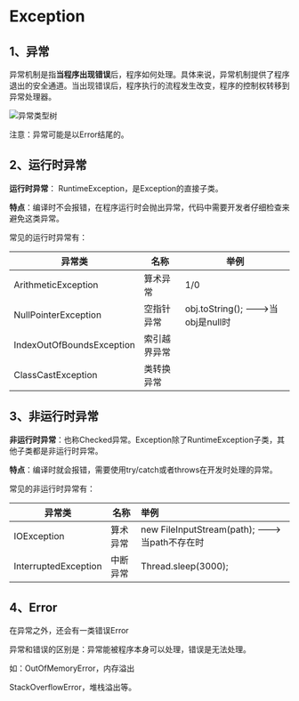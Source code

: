 # Exception

## 1、异常

异常机制是指**当程序出现错误**后，程序如何处理。具体来说，异常机制提供了程序退出的安全通道。当出现错误后，程序执行的流程发生改变，程序的控制权转移到异常处理器。

![异常类型树](D:\MyCode\git\exception\异常类结构.jpg)

注意：异常可能是以Error结尾的。

## 2、运行时异常
**运行时异常**： RuntimeException，是Exception的直接子类。

**特点**：编译时不会报错，在程序运行时会抛出异常，代码中需要开发者仔细检查来避免这类异常。

常见的运行时异常有：

| 异常类                    | 名称         | 举例                                |
| ------------------------- | ------------ | ----------------------------------- |
| ArithmeticException       | 算术异常     | 1/0                                 |
| NullPointerException      | 空指针异常   | obj.toString();   --->当obj是null时 |
| IndexOutOfBoundsException | 索引越界异常 |                                     |
| ClassCastException        | 类转换异常   |                                     |

## 3、非运行时异常

**非运行时异常**：也称Checked异常。Exception除了RuntimeException子类，其他子类都是非运行时异常。

**特点**：编译时就会报错，需要使用try/catch或者throws在开发时处理的异常。

常见的非运行时异常有：

| 异常类               | 名称     | 举例                                            |
| -------------------- | -------- | :---------------------------------------------- |
| IOException          | 算术异常 | new FileInputStream(path);   --->当path不存在时 |
| InterruptedException | 中断异常 | Thread.sleep(3000);                             |

## 4、Error

在异常之外，还会有一类错误Error

异常和错误的区别是：异常能被程序本身可以处理，错误是无法处理。

如：OutOfMemoryError，内存溢出

StackOverflowError，堆栈溢出等。